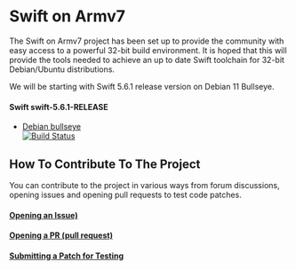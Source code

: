 # Swift on Armv7
The Swift on Armv7 project has been set up to provide the community with easy access to a powerful 32-bit build environment.
It is hoped that this will provide the tools needed to achieve an up to date Swift toolchain for 32-bit Debian/Ubuntu distributions.

We will be starting with Swift 5.6.1 release version on Debian 11 Bullseye.

#### Swift swift-5.6.1-RELEASE
* [Debian bullseye](https://github.com/futurejones/ci-swiftlang/tree/debian/bullseye-5.6-armv7)  
[![Build Status](https://ci.swiftlang.xyz/job/swift-5.6.1-debian-bullseye-armv7/badge/icon)](https://ci.swiftlang.xyz/job/swift-5.6.1-debian-bullseye-armv7/)

## How To Contribute To The Project
You can contribute to the project in various ways from forum discussions, opening issues and opening pull requests to test code patches.

#### [Opening an Issue)](open-a-pr.md)
#### [Opening a PR (pull request)](open-a-pr.md)
#### [Submitting a Patch for Testing](test-patch.md)
